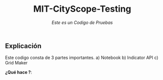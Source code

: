 <header>

<!-- Este es un codigo de pruebas realizados para CityLab BIO-BIO
-->

# MIT-CityScope-Testing

_Este es un Codigo de Pruebas_

</header>

## Explicación

Este codigo consta de 3 partes importantes.
a) Notebook
b) Indicator API
c) Grid Maker

**¿Qué hace ?**:
